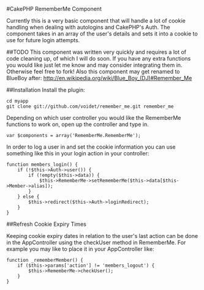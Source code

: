 #CakePHP RememberMe Component

Currently this is a very basic component that will handle a lot of cookie handling when dealing with autologins and CakePHP's Auth. The component takes in an array of the user's details and sets it into a cookie to use for future login attempts.

##TODO
This component was written very quickly and requires a lot of code cleaning up, of which I will do soon. If you have any extra functions you would like just let me know and may consider integrating them in. Otherwise feel free to fork! Also this component may get renamed to BlueBoy after: http://en.wikipedia.org/wiki/Blue_Boy_(DJ)#Remember_Me

##Installation
Install the plugin:

	cd myapp
	git clone git://github.com/voidet/remember_me.git remember_me

Depending on which user controller you would like the RememberMe functions to work on, open up the controller and type in.

	var $components = array('RememberMe.RememberMe');

In order to log a user in and set the cookie information you can use something like this in your login action in your controller:

	function members_login() {
		if (!$this->Auth->user()) {
			if (!empty($this->data)) {
				$this->RememberMe->setRememberMe($this->data[$this->Member->alias]);
			}
		} else {
			$this->redirect($this->Auth->loginRedirect);
		}
	}

##Refresh Cookie Expiry Times

Keeping cookie expiry dates in relation to the user's last action can be done in the AppController using the checkUser method in RememberMe. For example you may like to place it in your AppController like:

	function _rememberMember() {
		if ($this->params['action'] != 'members_logout') {
			$this->RememberMe->checkUser();
		}
	}
